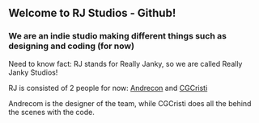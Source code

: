 ## Welcome to RJ Studios - Github!

### We are an indie studio making different things such as designing and coding (for now)

Need to know fact: RJ stands for Really Janky, so we are called Really Janky Studios!

RJ is consisted of 2 people for now: [Andrecon](https://andrecon.cgcristi.xyz) and [CGCristi](https://cgcristi.xyz)

Andrecom is the designer of the team, while CGCristi does all the behind the scenes with the code.
